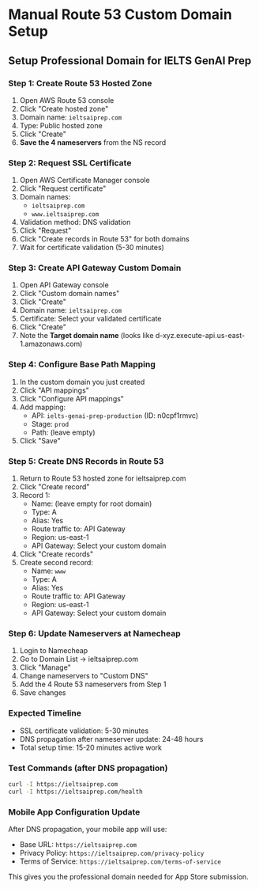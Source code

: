 # Manual Route 53 Custom Domain Setup

## Setup Professional Domain for IELTS GenAI Prep

### Step 1: Create Route 53 Hosted Zone
1. Open AWS Route 53 console
2. Click "Create hosted zone"
3. Domain name: `ieltsaiprep.com`
4. Type: Public hosted zone
5. Click "Create"
6. **Save the 4 nameservers** from the NS record

### Step 2: Request SSL Certificate
1. Open AWS Certificate Manager console
2. Click "Request certificate"
3. Domain names:
   - `ieltsaiprep.com`
   - `www.ieltsaiprep.com`
4. Validation method: DNS validation
5. Click "Request"
6. Click "Create records in Route 53" for both domains
7. Wait for certificate validation (5-30 minutes)

### Step 3: Create API Gateway Custom Domain
1. Open API Gateway console
2. Click "Custom domain names"
3. Click "Create"
4. Domain name: `ieltsaiprep.com`
5. Certificate: Select your validated certificate
6. Click "Create"
7. Note the **Target domain name** (looks like d-xyz.execute-api.us-east-1.amazonaws.com)

### Step 4: Configure Base Path Mapping
1. In the custom domain you just created
2. Click "API mappings"
3. Click "Configure API mappings"
4. Add mapping:
   - API: `ielts-genai-prep-production` (ID: n0cpf1rmvc)
   - Stage: `prod`
   - Path: (leave empty)
5. Click "Save"

### Step 5: Create DNS Records in Route 53
1. Return to Route 53 hosted zone for ieltsaiprep.com
2. Click "Create record"
3. Record 1:
   - Name: (leave empty for root domain)
   - Type: A
   - Alias: Yes
   - Route traffic to: API Gateway
   - Region: us-east-1
   - API Gateway: Select your custom domain
4. Click "Create records"
5. Create second record:
   - Name: `www`
   - Type: A
   - Alias: Yes
   - Route traffic to: API Gateway
   - Region: us-east-1
   - API Gateway: Select your custom domain

### Step 6: Update Nameservers at Namecheap
1. Login to Namecheap
2. Go to Domain List → ieltsaiprep.com
3. Click "Manage"
4. Change nameservers to "Custom DNS"
5. Add the 4 Route 53 nameservers from Step 1
6. Save changes

### Expected Timeline
- SSL certificate validation: 5-30 minutes
- DNS propagation after nameserver update: 24-48 hours
- Total setup time: 15-20 minutes active work

### Test Commands (after DNS propagation)
```bash
curl -I https://ieltsaiprep.com
curl -I https://ieltsaiprep.com/health
```

### Mobile App Configuration Update
After DNS propagation, your mobile app will use:
- Base URL: `https://ieltsaiprep.com`
- Privacy Policy: `https://ieltsaiprep.com/privacy-policy`
- Terms of Service: `https://ieltsaiprep.com/terms-of-service`

This gives you the professional domain needed for App Store submission.